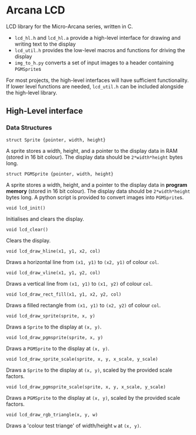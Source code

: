 # Arcana LCD
LCD library for the Micro-Arcana series, written in C.

- `lcd_hl.h` and `lcd_hl.a` provide a high-level interface for drawing and writing text to the display
- `lcd_util.h` provides the low-level macros and functions for driving the display
- `img_to_h.py` converts a set of input images to a header containing `PGMSprite`s

For most projects, the high-level interfaces will have sufficient functionality. If lower level functions are needed, `lcd_util.h` can be included alongside the high-level library.

## High-Level interface
### Data Structures

`struct Sprite {pointer, width, height}`

A sprite stores a width, height, and a pointer to the display data in RAM (stored in 16 bit colour). The display data should be `2*width*height` bytes long.

`struct PGMSprite {pointer, width, height}`

A sprite stores a width, height, and a pointer to the display data in **program memory** (stored in 16 bit colour). The display data should be `2*width*height` bytes long. A python script is provided to convert images into `PGMSprite`s.

`void lcd_init()`

Initialises and clears the display.

`void lcd_clear()`

Clears the display.

`void lcd_draw_hline(x1, y1, x2, col)`

Draws a horizontal line from `(x1, y1)` to `(x2, y1)` of colour `col`.

`void lcd_draw_vline(x1, y1, y2, col)`

Draws a vertical line from `(x1, y1)` to `(x1, y2)` of colour `col`.

`void lcd_draw_rect_fill(x1, y1, x2, y2, col)`

Draws a filled rectangle from `(x1, y1)` to `(x2, y2)` of colour `col`.

`void lcd_draw_sprite(sprite, x, y)`

Draws a `Sprite` to the display at `(x, y)`.

`void lcd_draw_pgmsprite(sprite, x, y)`

Draws a `PGMSprite` to the display at `(x, y)`.

`void lcd_draw_sprite_scale(sprite, x, y, x_scale, y_scale)`

Draws a `Sprite` to the display at `(x, y)`, scaled by the provided scale factors.

`void lcd_draw_pgmsprite_scale(sprite, x, y, x_scale, y_scale)`

Draws a `PGMSprite` to the display at `(x, y)`, scaled by the provided scale factors.

`void lcd_draw_rgb_triangle(x, y, w)`

Draws a 'colour test triange' of width/height `w` at `(x, y)`. 

